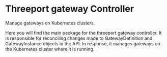 # Threeport gateway Controller

Manage gateways on Kubernetes clusters.

Here you will find the main package for the threeport gateway controller.  It
is responsible for reconciling changes made to GatewayDefinition and
GatewayInstance objects in the API.  In response, it manages gateways on the
Kubernetes cluster where it is running.

